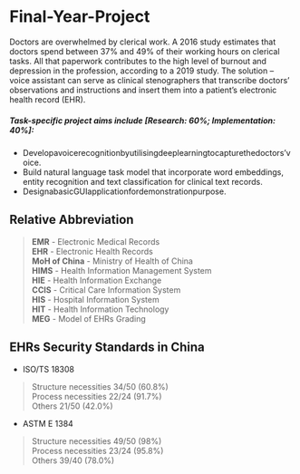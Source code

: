 # Final-Year-Project
Doctors are overwhelmed by clerical work. A 2016 study estimates that doctors spend between 37% and 49% of their working hours on clerical tasks. All that paperwork contributes to the high level of burnout and depression in the profession, according to a 2019 study. The solution – voice assistant can serve as clinical stenographers that transcribe doctors’ observations and instructions and insert them into a patient’s electronic health record (EHR).

##### Task-specific project aims include [Research: 60%; Implementation: 40%]:
*  Developavoicerecognitionbyutilisingdeeplearningtocapturethedoctors’voice.
* Build natural language task model that incorporate word embeddings, entity recognition and text classification for clinical text records.
* DesignabasicGUIapplicationfordemonstrationpurpose.

## Relative Abbreviation
> **EMR** - Electronic Medical Records  
> **EHR** - Electronic Health Records  
> **MoH of China** - Ministry of Health of China  
> **HIMS** - Health Information Management System  
> **HIE** - Health Information Exchange  
> **CCIS** - Critical Care Information System  
> **HIS** - Hospital Information System  
> **HIT** - Health Information Technology  
> **MEG** - Model of EHRs Grading  

## EHRs Security Standards in China
* ISO/TS 18308
> Structure necessities 34/50 (60.8%)  
> Process necessities 22/24 (91.7%)  
> Others 21/50 (42.0%)  
* ASTM E 1384
> Structure necessities 49/50 (98%)  
> Process necessities 23/24 (95.8%)  
> Others 39/40 (78.0%)  


